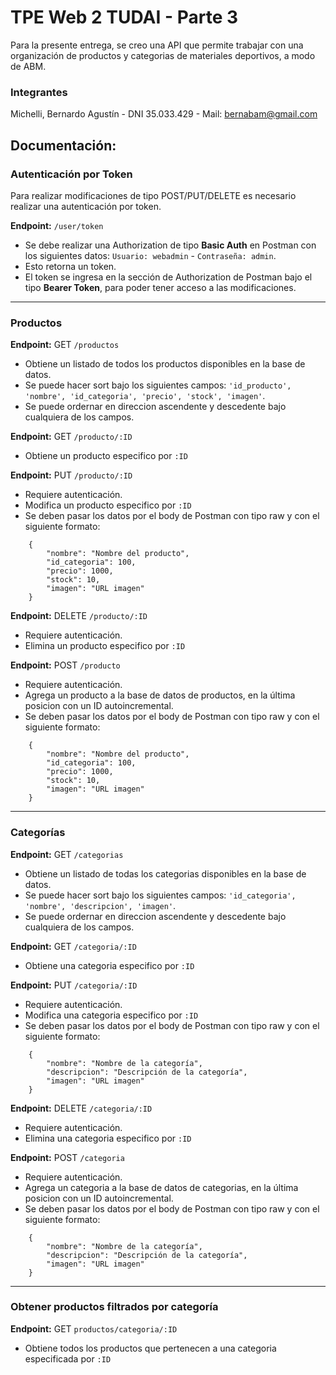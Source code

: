 # **TPE Web 2 TUDAI - Parte 3**

Para la presente entrega, se creo una API que permite trabajar con una organización de productos y categorias de materiales deportivos, a modo de ABM.

### Integrantes

Michelli, Bernardo Agustín - DNI 35.033.429 - Mail: bernabam@gmail.com

## **Documentación:**

### Autenticación por Token

Para realizar modificaciones de tipo POST/PUT/DELETE es necesario realizar una autenticación por token.

**Endpoint:** `/user/token`

- Se debe realizar una Authorization de tipo **Basic Auth** en Postman con los siguientes datos: `Usuario: webadmin` - `Contraseña: admin`.
- Esto retorna un token.
- El token se ingresa en la sección de Authorization de Postman bajo el tipo **Bearer Token**, para poder tener acceso a las modificaciones.

---

### Productos

**Endpoint:** GET `/productos`
- Obtiene un listado de todos los productos disponibles en la base de datos.
- Se puede hacer sort bajo los siguientes campos: `'id_producto', 'nombre', 'id_categoria', 'precio', 'stock', 'imagen'`.
- Se puede ordernar en direccion ascendente y descedente bajo cualquiera de los campos.

**Endpoint:** GET `/producto/:ID`
- Obtiene un producto especifico por `:ID`

**Endpoint:** PUT `/producto/:ID`
- Requiere autenticación.
- Modifica un producto especifico por `:ID`
- Se deben pasar los datos por el body de Postman con tipo raw y con el siguiente formato:

```
    {
        "nombre": "Nombre del producto",
        "id_categoria": 100,
        "precio": 1000,
        "stock": 10,
        "imagen": "URL imagen"
    }
```

**Endpoint:** DELETE `/producto/:ID`
- Requiere autenticación.
- Elimina un producto especifico por `:ID`

**Endpoint:** POST `/producto`
- Requiere autenticación.
- Agrega un producto a la base de datos de productos, en la última posicion con un ID autoincremental.
- Se deben pasar los datos por el body de Postman con tipo raw y con el siguiente formato:

```
    {
        "nombre": "Nombre del producto",
        "id_categoria": 100,
        "precio": 1000,
        "stock": 10,
        "imagen": "URL imagen"
    }
```

---

### Categorías

**Endpoint:** GET `/categorias`
- Obtiene un listado de todas los categorias disponibles en la base de datos.
- Se puede hacer sort bajo los siguientes campos: `'id_categoria', 'nombre', 'descripcion', 'imagen'`.
- Se puede ordernar en direccion ascendente y descedente bajo cualquiera de los campos.

**Endpoint:** GET `/categoria/:ID`
- Obtiene una categoria especifico por `:ID`

**Endpoint:** PUT `/categoria/:ID`
- Requiere autenticación.
- Modifica una categoria especifico por `:ID`
- Se deben pasar los datos por el body de Postman con tipo raw y con el siguiente formato:

```
    {
        "nombre": "Nombre de la categoría",
        "descripcion": "Descripción de la categoría",
        "imagen": "URL imagen"
    }
```

**Endpoint:** DELETE `/categoria/:ID`
- Requiere autenticación.
- Elimina una categoria especifico por `:ID`

**Endpoint:** POST `/categoria`
- Requiere autenticación.
- Agrega un categoria a la base de datos de categorias, en la última posicion con un ID autoincremental.
- Se deben pasar los datos por el body de Postman con tipo raw y con el siguiente formato:

```
    {
        "nombre": "Nombre de la categoría",
        "descripcion": "Descripción de la categoría",
        "imagen": "URL imagen"
    }
```

---

### Obtener productos filtrados por categoría

**Endpoint:** GET `productos/categoria/:ID`
- Obtiene todos los productos que pertenecen a una categoria especificada por `:ID`